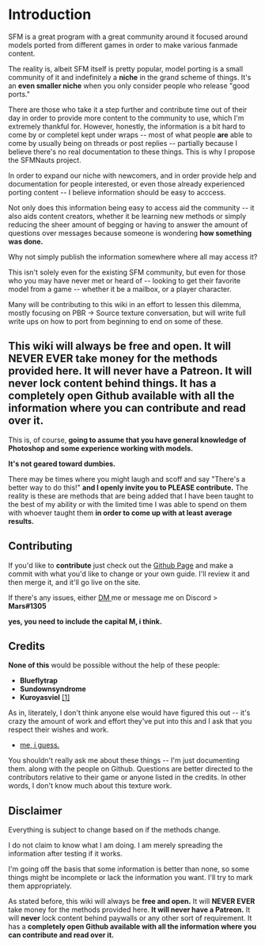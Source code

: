 # Introduction

SFM is a great program with a great community around it focused around models ported from different games in order to make various fanmade content.

The reality is, albeit SFM itself is pretty popular, model porting is a small community of it and indefinitely a **niche** in the grand scheme of things. It's an **even smaller niche** when you only consider people who release "good ports."

There are those who take it a step further and contribute time out of their day in order to provide more content to the community to use, which I'm extremely thankful for. However, honestly, the information is a bit hard to come by or completel kept under wraps -- most of what people **are** able to come by usually being on threads or post replies -- partially because I believe there's no real documentation to these things. This is why I propose the SFMNauts project.

In order to expand our niche with newcomers, and in order provide help and documentation for people interested, or even those already experienced porting content -- I believe information should be easy to acccess. 

Not only does this information being easy to access aid the community -- it also aids content creators, whether it be learning new methods or simply reducing the sheer amount of begging or having to answer the amount of questions over messages because someone is wondering **how something was done.**

Why not simply publish the information somewhere where all may access it?

This isn't solely even for the existing SFM community, but even for those who you may have never met or heard of -- looking to get their favorite model from a game -- whether it be a mailbox, or a player character.

Many will be contributing to this wiki in an effort to lessen this dilemma, mostly focusing on PBR -&gt; Source texture conversation, but will write full write ups on how to port from beginning to end on some of these.

## This wiki will always be free and open. It will NEVER EVER take money for the methods provided here. It will never have a Patreon. It will never lock content behind things. It has a completely open Github available with all the information where you can contribute and read over it.

This is, of course, **going to assume that you have general knowledge of Photoshop and some experience working with models.**

**It's not geared toward dumbies.**

There may be times where you might laugh and scoff and say "There's a better way to do this!" **and I openly invite you to PLEASE contribute.** The reality is these are methods that are being added that I have been taught to the best of my ability or with the limited time I was able to spend on them with whoever taught them **in order to come up with at least average results.**

## Contributing

If you'd like to **contribute** just check out the [Github Page](https://github.com/ballerfuturistic/sfmnauts) and make a commit with what you'd like to change or your own guide. I'll review it and then merge it, and it'll go live on the site.

If there's any issues, either [DM ](https://twitter.com/ballerfuturistc)me or message me on Discord &gt; **Mars\#1305**

**yes, you need to include the capital M, i think.**

## Credits

**None of this** would be possible without the help of these people:

* **Blueflytrap**
* **Sundownsyndrome**
* **Kuroyasviel** [\[1\]](http://steamcommunity.com/groups/Memeyasviel)

As in, literately, I don't think anyone else would have figured this out -- it's crazy the amount of work and effort they've put into this and I ask that you respect their wishes and work.

* [me, i guess.](https://twitter.com/ballerfuturistc)

You shouldn't really ask  me about these things -- I'm just documenting them. along with the people on Github. Questions are better directed to the contributors relative to their game or anyone listed in the credits. In other words, I don't know much about this texture work.

## Disclaimer

Everything is subject to change based on if the methods change.

I do not claim to know what I am doing. I am merely spreading the information after testing if it works.

I'm going off the basis that some information is better than none, so some things might be incomplete or lack the information you want. I'll try to mark them appropriately.

As stated before, this wiki will always be **free and open.** It will **NEVER EVER** take money for the methods provided here. **It will never have a Patreon.** It will **never** lock content behind paywalls or any other sort of requirement. It has a **completely open Github available with all the information where you can contribute and read over it.**


